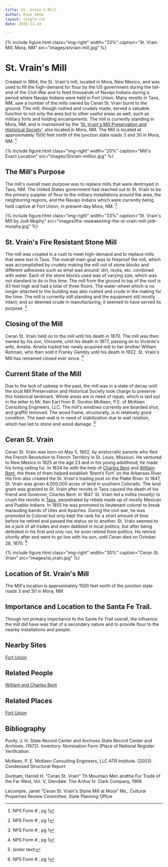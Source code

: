 ```yaml
---
title: St. Vrain's Mill
author: Evan Sena
layout: single-col
date: 2018-11-24

---
```

{% include figure.html
  class="img-right"
  width="33%"
  caption="St. Vrain Mill, Mora, NM"
  src="images/stvrain-mill.jpg"
%}

# St. Vrain's Mill #
 Created in 1864, the St. Vrain's mill, located in Mora, New Mexico, and was used to fill the high-demand for flour by the US government during the tail-end of the Civil-War and to feed thousands of Navajo Indians during a period where Navajo Indians were held in Fort Union. Many revolts in Taos, NM, saw a number of the mills owned by Ceran St. Vrain burnt to the ground. This mill, though rushed and crudely made, served a valuable function to not only the area but to other useful areas as well, such as military forts and holding encampments.  The mill is currently standing in Mora, NM, and is maintained by the ‘[St. Vrain's Mill Preservation and Historical Society](https://www.stvrainmill.org/)’, also located in Mora, NM. The Mill is located at approximately 1500 feet north of the junction state roads 3 and 30 in Mora, NM. [^formpg1]
  
{% include figure.html
  class="img-right"
  width="20%"
  caption="Mill's Exact Location"
  src="images/Stvrain-millloc.jpg"
%}

## The Mill's Purpose
 The mill's overall main purpose was to replace mills that were destroyed in Taos, NM. The United States government had reached out to St. Vrain to be the primary supplier of flour to the military installations around the area, the neighboring regions, and the Navajo Indians which were currently being held captive at Fort Union, in present-day Mora, NM. [^formpg1]
 
 {% include figure.html
  class="img-right"
  width="33%"
  caption="St. Vrain's Mill by Jodi Muphy"
  src="images/the-reawakening-the-st-vrain-mill-jodi-murphy.jpg"
%}
          
## St. Vrain's Fire Resistant Stone Mill
 The mill was created in a rush to meet high-demand and to replace mills that were lost in Taos. The overall main goal was to fireproof the mill, which was accomplished by crudely making the mill out of stone blocks and different adhesives such as what was around: dirt, rocks, etc. combined with water. Each of the stone blocks used was of varying size, which was not standard to do in this time.  The mill from the ground to top of the roof is 43 feet high and had a total of three floors. The water-wheel which is no longer attached to the building was also rushed and crude in the making for the time. The mill is currently still standing and the equipment still mostly intact; and so deemed crude in manufacturing, it seemed to have served its purpose. [^formpg1]

## Closing of the Mill
 Ceran St. Vrain held on to the mill until his death in 1870. The mill was then owned by his son, Vincente, until his death in 1877, passing on to Vicente's wife, Amelia. Amelia traded her newly acquired mill to her brother William Rohman, who then sold it Franky Gambly until his death in 1922. St. Vrain's Mill has remained closed ever since. [^formpg1]

## Current State of the Mill
Due to the lack of upkeep in the past, the mill was in a state of decay until the local Mill Preservation and Historical Society took charge to preserve this historical landmark. Whole areas are in need of repair, which is laid out in the letter to Mr. Ken Earl from R. Gordon McKeen, P.E. of McKeen Consulting Engineers, LLC. The mill's windows currently are boarded shut, and graffiti removed. The wood frame, structurally, is in relatively good condition. The east-wall is in need of stabilization due to wall rotation, which has led to stone and wood damage. [^McKeenpg1] 

## Ceran St. Vrain
Ceran St. Vrain was born on May 5, 1802, by aristocratic parents who fled the French Revolution to French Territory in St. Louis, Missouri. He ventured to New Mexico in 1825 at the age 23 and in his young adulthood, he made his living selling fur. In 1834 he with the help of [Charles Bent](http://newmexicohistory.org/people/charles-bent-bio) and [William Bent](https://www.coloradovirtuallibrary.org/digital-colorado/colorado-histories/beginnings/william-bent-frontiersman/), the three of them helped establish ‘Brent’s Fort' on the Arkansas River. His firm also created the St. Vrain's trading post on the Platte River. In 1847, St. Vrain was given 4,000,000 acres of land in southern Colorado. The land grant was granted to St. Vrain after revolts in Taos caused the death of his friend and Governor, Charles Bent. In 1847. St. Vrain led a militia (mostly) to crush the revolts in [Taos](http://dev.newmexicohistory.org/filedetails.php?fileID=515), perpetrated by rebels made up of mostly Mexican and Pueblo Indians. In 1855 he was promoted to lieutenant colonel to break marauding bands of Utes and Apaches. During the civil war, he was promoted to Colonel but only kept the rank for a short amount of time before he retired and passed the status on to another. St. Vrain seemed to be a jack of all trades and even dabbled in local politics, but after being defeated in his first and only run, he soon retired from politics. He retired shortly after and went to go live with his son, until Ceran died on October 28, 1870. [^formpg1]

{% include figure.html
  class="img-right"
  width="30%"
  caption="Ceran St. Vrain"
  src="images/st_vrain.jpg"
%}
 

## Location of St. Vrain's Mill ##
The Mill's location is approximately 1500 feet north of the junction state roads 3 and 30 in Mora, NM

## Importance and Location to the Santa Fe Trail. 
Though not primary importance to the Sante Fe Trail overall, the influence the mill did have was that of a secondary nature and to provide flour to the nearby installations and people. 

## Nearby Sites
[Fort Union](https://www.nps.gov/foun/index.htm) 

## Related People

[William and Charles Bent](https://www.nps.gov/articles/bentsold.htm) 

## Related Places


[Fort Union](https://www.nps.gov/foun/index.htm) 


## Bibliography
Purdy, J. H.  State Record Center and Archives
       State Record Center and Archives. (1972). Inventory: Nomination Form (Place of
       National Register Verification.

 McKeen, P. E.  McKeen Consulting Engineers, LLC
       ATR Institute. (2003). Condensed Structural Report

Dunham, Harold H. "Ceran St. Vrain" Th Mountain Men andthe Fur Trade of the Far West, 
  Vol. V, Glendale: The Arthur H. Clark Company, 1968
  
 Lecompte, Janet "Ceran St. Vrain's Stone Mill at Mora"  Ms., Cultural Properties Review Committee, 
  State Planning Office
       
[^formpg1]: NPS Form # , pg 1

[^formpg2]: NPS Form # , pg 2

[^formpg3]: NPS Form # , pg 2

[^formpg4]: NPS Form # , pg 2

[^formpg5]: NPS Form # , pg 2

[^formpg6]: NPS Form # , pg 2



[^McKeenpg1]: (enter text)

